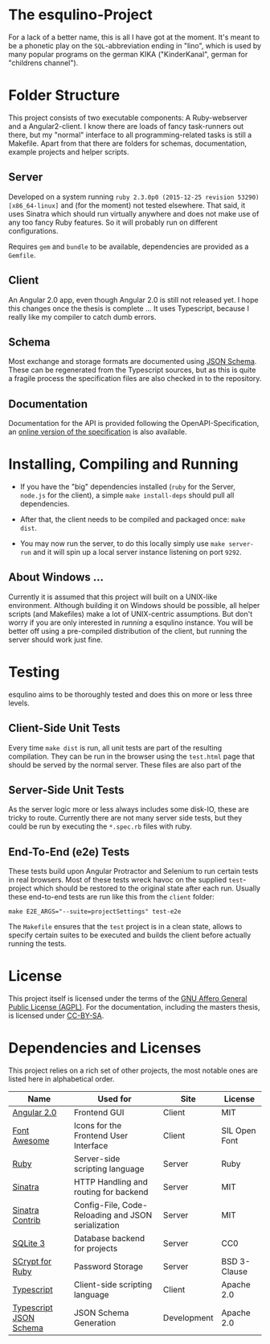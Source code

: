 # The esqulino-Project

For a lack of a better name, this is all I have got at the moment. It's meant to be a phonetic play on the `SQL`-abbreviation ending in "lino", which is used by many popular programs on the german KIKA ("KinderKanal", german for "childrens channel").

# Folder Structure

This project consists of two executable components: A Ruby-webserver and a Angular2-client. I know there are loads of fancy task-runners out there, but my "normal" interface to all programming-related tasks is still a Makefile. Apart from that there are folders for schemas, documentation, example projects and helper scripts.

## Server

Developed on a system running `ruby 2.3.0p0 (2015-12-25 revision 53290) [x86_64-linux]` and (for the moment) not tested elsewhere. That said, it uses Sinatra which should run virtually anywhere and does not make use of any too fancy Ruby features. So it will probably run on different configurations.

Requires `gem` and `bundle` to be available, dependencies are provided as a `Gemfile`.

## Client

An Angular 2.0 app, even though Angular 2.0 is still not released yet. I hope this changes once the thesis is complete ... It uses Typescript, because I really like my compiler to catch dumb errors.

## Schema

Most exchange and storage formats are documented using [JSON Schema](http://json-schema.org/). These can be regenerated from the Typescript sources, but as this is quite a fragile process the specification files are also checked in to the repository.

## Documentation

Documentation for the API is provided following the OpenAPI-Specification, an [online version of the specification](http://petstore.swagger.io/?url=https://esqulino.marcusriemer.de/doc/swagger/swagger.yaml) is also available.

# Installing, Compiling and Running

* If you have the "big" dependencies installed (`ruby` for the Server, `node.js` for the client), a simple `make install-deps` should pull all dependencies.

* After that, the client needs to be compiled and packaged once: `make dist`.

* You may now run the server, to do this locally simply use `make server-run` and it will spin up a local server instance listening on port `9292`.

## About Windows ...

Currently it is assumed that this project will built on a UNIX-like environment. Although building it on Windows should be possible, all helper scripts (and Makefiles) make a lot of UNIX-centric assumptions. But don't worry if you are only interested in *running* a esqulino instance. You will be better off using a pre-compiled distribution of the client, but running the server should work just fine.

# Testing

esqulino aims to be thoroughly tested and does this on more or less three levels.

## Client-Side Unit Tests

Every time `make dist` is run, all unit tests are part of the resulting compilation. They can be run in the browser using the `test.html` page that should be served by the normal server. These files are also part of the 

## Server-Side Unit Tests

As the server logic more or less always includes some disk-IO, these are tricky to route. Currently there are not many server side tests, but they could be run by executing the `*.spec.rb` files with ruby.

## End-To-End (e2e) Tests

These tests build upon Angular Protractor and Selenium to run certain tests in real browsers. Most of these tests wreck havoc on the supplied `test`-project which should be restored to the original state after each run. Usually these end-to-end tests are run like this from the `client` folder:

    make E2E_ARGS="--suite=projectSettings" test-e2e

The `Makefile` ensures that the `test` project is in a clean state, allows to specify certain suites to be executed and builds the client before actually running the tests.

# License

This project itself is licensed under the terms of the [GNU Affero General Public License (AGPL)](https://www.gnu.org/licenses/agpl.html). For the documentation, including the masters thesis, is licensed under [CC-BY-SA](https://creativecommons.org/licenses/by-sa/4.0/).

# Dependencies and Licenses

This project relies on a rich set of other projects, the most notable ones are listed here in alphabetical order.

Name                                                       | Used for                                                 | Site         | License
---------------------------------------------------------- | -------------------------------------------------------- | ------------ | -------
[Angular 2.0](https://angular.io/)                         | Frontend GUI                                             | Client       | MIT
[Font Awesome](http://fontawesome.io)                      | Icons for the Frontend User Interface                    | Client       | SIL Open Font
[Ruby](https://www.ruby-lang.org/)                         | Server-side scripting language                           | Server       | Ruby
[Sinatra](http://www.sinatrarb.com/)                       | HTTP Handling and routing for backend                    | Server       | MIT
[Sinatra Contrib](http://www.sinatrarb.com/contrib/)       | Config-File, Code-Reloading and JSON serialization       | Server       | MIT
[SQLite 3](https://www.sqlite.org/)                        | Database backend for projects                            | Server       | CC0
[SCrypt for Ruby](https://github.com/pbhogan/scrypt)       | Password Storage                                         | Server       | BSD 3-Clause
[Typescript](http://www.typescriptlang.org/)               | Client-side scripting language                           | Client       | Apache 2.0
[Typescript JSON Schema](https://github.com/YousefED/typescript-json-schema) | JSON Schema Generation                 | Development  | Apache 2.0

